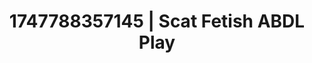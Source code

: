 ---
categories:
- Erotic surprise
- Babysitter scenario
- Eco-erotica
- Animation
- Creative kink
image: /assets/images/1747788357145.jpg
layout: post
seo:
  description: Featured content with high-quality ABDL Play, Scat Fetish. HD images
    available.
  keywords: ABDL Play, Scat Fetish
  og_image: /assets/images/1747788357145.jpg
  schema_type: VisualArtwork
tags:
- ABDL Play
- Scat Fetish
- '#1747788357145'
title: 1747788357145 | Scat Fetish ABDL Play
---